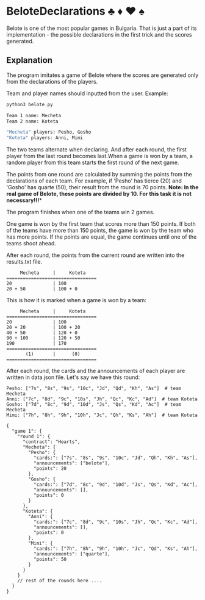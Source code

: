 # BeloteDeclarations :clubs: :diamonds: :hearts: :spades:

Belote is one of the most popular games in Bulgaria. That is just a part of its implementation - the possible declarations in the first trick and the scores generated.

## Explanation

The program imitates a game of Belote where the scores are generated only from the declarations of the players.

Team and player names should inputted from the user. Example:
```bash
python3 belote.py

Team 1 name: Mecheta
Team 2 name: Koteta

"Mecheta" players: Pesho, Gosho
"Koteta" players: Anni, Mimi
```

The two teams alternate when declaring. And after each round, the first player from the last round becomes last.When a game is won by a team, a random player from this team starts the first round of the next game.

The points from one round are calculated by summing the points from the declarations of each team. For example, if 'Pesho' has tierce (20) and 'Gosho' has quarte (50), their result from the round is 70 points.
**Note: In the real game of Belote, these points are divided by 10. For this task it is not necessary!!!***

The program finishes when one of the teams win 2 games.

One game is won by the first team that scores more than 150 points. If both of the teams have more than 150 points, the game is won by the team who has more points. If the points are equal, the game continues until one of the teams shoot ahead.

After each round, the points from the current round are written into the results.txt file.

```
     Mecheta     |     Koteta
=================================
20               | 100
20 + 50          | 100 + 0
```

This is how it is marked when a game is won by a team:
```
     Mecheta     |     Koteta
=================================
20               | 100
20 + 20          | 100 + 20
40 + 50          | 120 + 0
90 + 100         | 120 + 50
190              | 170
=================================
       (1)       |      (0)
=================================
```

After each round, the cards and the announcements of each player are written in data.json file. Let's say we have this round:
```
Pesho: ["7s", "8s", "9s", "10c", "Jd", "Qd", "Kh", "As"]  # team Mecheta
Anni: ["7c", "8d", "9c", "10s", "Jh", "Qc", "Kc", "Ad"]  # team Koteta
Gosho: ["7d", "8c", "9d", "10d", "Js", "Qs", "Kd", "Ac"]  # team Mecheta
Mimi: ["7h", "8h", "9h", "10h", "Jc", "Qh", "Ks", "Ah"]  # team Koteta
```

```
{
  "game 1": {
    "round 1": {
      "contract": "Hearts",
      "Mecheta": {
        "Pesho": {
          "cards:": ["7s", "8s", "9s", "10c", "Jd", "Qh", "Kh", "As"],
          "announcements": ["belote"],
          "points": 20
        },
        "Gosho": {
          "cards:": ["7d", "8c", "9d", "10d", "Js", "Qs", "Kd", "Ac"],
          "announcements": [],
          "points": 0
        }
      },
      "Koteta": {
        "Anni": {
          "cards:": ["7c", "8d", "9c", "10s", "Jh", "Qc", "Kc", "Ad"],
          "announcements": [],
          "points": 0
        },
        "Mimi": {
          "cards:": ["7h", "8h", "9h", "10h", "Jc", "Qd", "Ks", "Ah"],
          "announcements": ["quarte"],
          "points": 50
        }
      }
    }
    // rest of the rounds here ....
  }
}
```